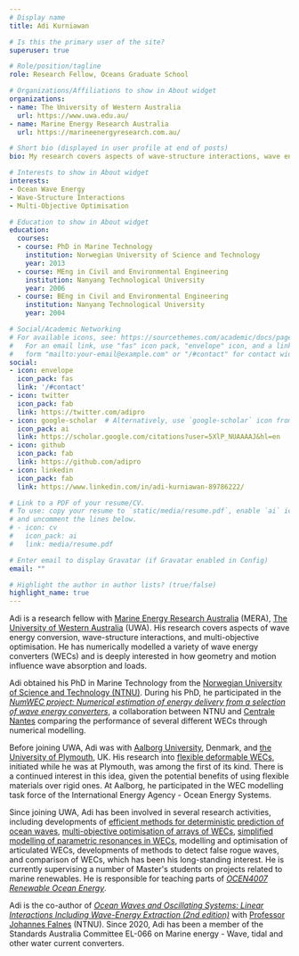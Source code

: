 ```yaml
---
# Display name
title: Adi Kurniawan

# Is this the primary user of the site?
superuser: true

# Role/position/tagline
role: Research Fellow, Oceans Graduate School 

# Organizations/Affiliations to show in About widget
organizations:
- name: The University of Western Australia
  url: https://www.uwa.edu.au/
- name: Marine Energy Research Australia
  url: https://marineenergyresearch.com.au/

# Short bio (displayed in user profile at end of posts)
bio: My research covers aspects of wave-structure interactions, wave energy conversion, and multi-objective optimisation. 

# Interests to show in About widget
interests:
- Ocean Wave Energy
- Wave-Structure Interactions 
- Multi-Objective Optimisation

# Education to show in About widget
education:
  courses:
  - course: PhD in Marine Technology
    institution: Norwegian University of Science and Technology
    year: 2013
  - course: MEng in Civil and Environmental Engineering
    institution: Nanyang Technological University
    year: 2006
  - course: BEng in Civil and Environmental Engineering
    institution: Nanyang Technological University
    year: 2004

# Social/Academic Networking
# For available icons, see: https://sourcethemes.com/academic/docs/page-builder/#icons
#   For an email link, use "fas" icon pack, "envelope" icon, and a link in the
#   form "mailto:your-email@example.com" or "/#contact" for contact widget.
social:
- icon: envelope
  icon_pack: fas
  link: '/#contact'
- icon: twitter
  icon_pack: fab
  link: https://twitter.com/adipro
- icon: google-scholar  # Alternatively, use `google-scholar` icon from `ai` icon pack
  icon_pack: ai
  link: https://scholar.google.com/citations?user=5XlP_NUAAAAJ&hl=en
- icon: github
  icon_pack: fab
  link: https://github.com/adipro
- icon: linkedin
  icon_pack: fab
  link: https://www.linkedin.com/in/adi-kurniawan-89786222/

# Link to a PDF of your resume/CV.
# To use: copy your resume to `static/media/resume.pdf`, enable `ai` icons in `params.toml`, 
# and uncomment the lines below.
# - icon: cv
#   icon_pack: ai
#   link: media/resume.pdf

# Enter email to display Gravatar (if Gravatar enabled in Config)
email: ""

# Highlight the author in author lists? (true/false)
highlight_name: true
---
```


Adi is a research fellow with [Marine Energy Research Australia](https://marineenergyresearch.com.au/) (MERA), [The University of Western Australia](https://www.uwa.edu.au/home) (UWA). His research covers aspects of wave energy conversion, wave-structure interactions, and multi-objective optimisation. He has numerically modelled a variety of wave energy converters (WECs) and is deeply interested in how geometry and motion influence wave absorption and loads.

Adi obtained his PhD in Marine Technology from the [Norwegian University of Science and Technology (NTNU)](https://www.ntnu.edu/). During his PhD, he participated in the [_NumWEC project: Numerical estimation of energy delivery from a selection of wave energy converters_](https://doi.org/10.1016/j.renene.2011.10.002), a collaboration between NTNU and [Centrale Nantes](https://www.ec-nantes.fr) comparing the performance of several different WECs through numerical modelling.

Before joining UWA, Adi was with [Aalborg University](https://www.en.aau.dk/), Denmark, and [the University of Plymouth](https://www.plymouth.ac.uk/), UK.
His research into [flexible deformable WECs](https://doi.org/10.1017/jfm.2016.811), initiated while he was at Plymouth, was among the first of its kind. There is a continued interest in this idea, given the potential benefits of using flexible materials over rigid ones. At Aalborg, he participated in the WEC modelling task force of the International Energy Agency - Ocean Energy Systems. 

Since joining UWA, Adi has been involved in several research activities, including developments of [efficient methods for deterministic prediction of ocean waves](https://doi.org/10.1016/j.apor.2021.102695), [multi-objective optimisation of arrays of WECs](https%3A%2F%2Fauthors.elsevier.com%2Fc%2F1fBLF_3DMj8Ita&data=05%7C01%7Cadi.kurniawan%40uwa.edu.au%7C6c3043c0a6244546c64608da45a9ba7a%7C05894af0cb2846d8871674cdb46e2226%7C0%7C0%7C637898893430757745%7CUnknown%7CTWFpbGZsb3d8eyJWIjoiMC4wLjAwMDAiLCJQIjoiV2luMzIiLCJBTiI6Ik1haWwiLCJXVCI6Mn0%3D%7C3000%7C%7C%7C&sdata=o5aTWiVSxiwswelMksTdTZh0XZp%2BXep9DtX%2B5X%2FLHRc%3D&reserved=0), [simplified modelling of parametric resonances in WECs](https://ietresearch.onlinelibrary.wiley.com/doi/10.1049/rpg2.12229), modelling and optimisation of articulated WECs, developments of methods to detect false rogue waves, and comparison of WECs, which has been his long-standing interest. He is currently supervising a number of Master's students on projects related to marine renewables. He is responsible for teaching parts of [_OCEN4007 Renewable Ocean Energy_](https://handbooks.uwa.edu.au/unitdetails?code=OCEN4007).

Adi is the co-author of [_Ocean Waves and Oscillating Systems: Linear Interactions Including Wave-Energy Extraction (2nd edition)_](https://doi.org/10.1017/9781108674812) with [Professor Johannes Falnes](https://folk.ntnu.no/falnes/index-e.html) (NTNU).
Since 2020, Adi has been a member of the Standards Australia Committee EL-066 on Marine energy - Wave, tidal and other water current converters.

<!-- {{< icon name="download" pack="fas" >}} Download my {{< staticref "media/demo_resume.pdf" "newtab" >}}resumé{{< /staticref >}}. -->
